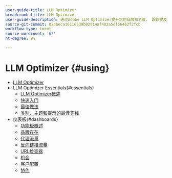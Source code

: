 ```yaml
---
user-guide-title: LLM Optimizer
breadcrumb-title: LLM Optimizer
user-guide-description: 通过Adobe LLM Optimizer提升您的品牌知名度。 跟踪提及次数、揭示见解并主导人工智能驱动的搜索。 掌控您的可见性 — 立即开始优化！
source-git-commit: 02abeca16116539b02914af482a5df56462f2fcb
workflow-type: tm+mt
source-wordcount: '62'
ht-degree: 9%

---
```



# LLM Optimizer {#using}

+ [LLM Optimizer](/help/home.md)
+ LLM Optimizer Essentials{#essentials}
   + [LLM Optimizer概述](/help/overview/overview.md)
   + [快速入门](/help/overview/quick-start.md)
   + [最佳做法](/help/tutorials/best-practices.md)
   + [类别、主题和提示的最佳实践](/help/overview/best-practices-topics-prompts.md)
+ 仪表板{#dashboards}
   + [功能板概述](/help/dashboards/dashboards-overview.md)
   + [品牌存在](/help/dashboards/brand-presence.md)
   + [代理流量](/help/dashboards/agentic-traffic.md)
   + [反向链接流量](/help/dashboards/referral-traffic.md)
   + [URL检查器](/help/dashboards/url-inspector.md)
   + [机会](/help/dashboards/opportunities.md)
   + [客户配置](/help/dashboards/customer-configuration.md)
   + [协作](/help/dashboards/collaboration.md)

